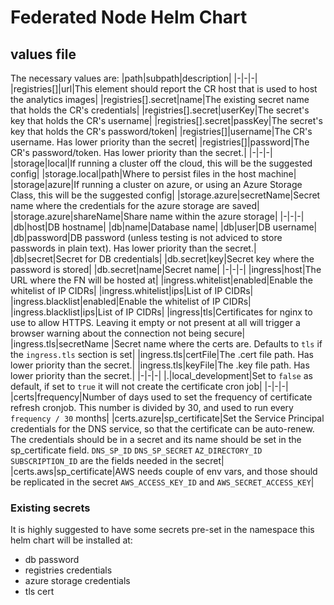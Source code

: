 # Federated Node Helm Chart

## values file
The necessary values are:
|path|subpath|description|
|-|-|-|
|registries[]|url|This element should report the CR host that is used to host the analytics images|
|registries[].secret|name|The existing secret name that holds the CR's credentials|
|registries[].secret|userKey|The secret's key that holds the CR's username|
|registries[].secret|passKey|The secret's key that holds the CR's password/token|
|registries[]|username|The CR's username. Has lower priority than the secret|
|registries[]|password|The CR's password/token. Has lower priority than the secret.|
|-|-|-|
|storage|local|If running a cluster off the cloud, this will be the suggested config|
|storage.local|path|Where to persist files in the host machine|
|storage|azure|If running a cluster on azure, or using an Azure Storage Class, this will be the suggested config|
|storage.azure|secretName|Secret name where the credentials for the azure storage are saved|
|storage.azure|shareName|Share name within the azure storage|
|-|-|-|
|db|host|DB hostname|
|db|name|Database name|
|db|user|DB username|
|db|password|DB password (unless testing is not adviced to store passwords in plain text). Has lower priority than the secret.|
|db|secret|Secret for DB credentials|
|db.secret|key|Secret key where the password is stored|
|db.secret|name|Secret name|
|-|-|-|
|ingress|host|The URL where the FN will be hosted at|
|ingress.whitelist|enabled|Enable the whitelist of IP CIDRs|
|ingress.whitelist|ips|List of IP CIDRs|
|ingress.blacklist|enabled|Enable the whitelist of IP CIDRs|
|ingress.blacklist|ips|List of IP CIDRs|
|ingress|tls|Certificates for nginx to use to allow HTTPS. Leaving it empty or not present at all will trigger a browser warning about the connection not being secure|
|ingress.tls|secretName |Secret name where the certs are. Defaults to `tls` if the `ingress.tls` section is set|
|ingress.tls|certFile|The .cert file path. Has lower priority than the secret.|
|ingress.tls|keyFile|The .key file path. Has lower priority than the secret.|
|-|-|-|
|.|local_development|Set to `false` as default, if set to `true` it will not create the certificate cron job|
|-|-|-|
|certs|frequency|Number of days used to set the frequency of certificate refresh cronjob. This number is divided by 30, and used to run every `frequency / 30` months|
|certs.azure|sp_certificate|Set the Service Principal credentials for the DNS service, so that the certificate can be auto-renew. The credentials should be in a secret and its name should be set in the sp_certificate field. `DNS_SP_ID` `DNS_SP_SECRET` `AZ_DIRECTORY_ID` `SUBSCRIPTION_ID` are the fields needed in the secret|
|certs.aws|sp_certificate|AWS needs couple of env vars, and those should be replicated in the secret `AWS_ACCESS_KEY_ID` and `AWS_SECRET_ACCESS_KEY`|

### Existing secrets
It is highly suggested to have some secrets pre-set in the namespace this helm chart will be installed at:
- db password
- registries credentials
- azure storage credentials
- tls cert
